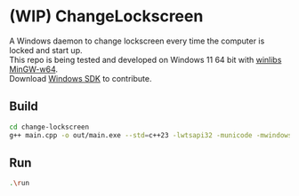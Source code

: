 # (WIP) ChangeLockscreen

A Windows daemon to change lockscreen every time the computer is locked and start up.  
This repo is being tested and developed on Windows 11 64 bit with [winlibs MinGW-w64](https://github.com/brechtsanders/winlibs_mingw).  
Download [Windows SDK](https://developer.microsoft.com/en-us/windows/downloads/windows-sdk/) to contribute.  

## Build

```bash
cd change-lockscreen
g++ main.cpp -o out/main.exe --std=c++23 -lwtsapi32 -municode -mwindows
```

## Run
```bash
.\run
```